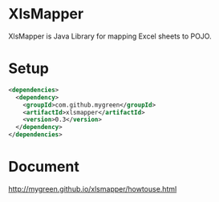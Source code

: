 
# XlsMapper

XlsMapper is Java Library for mapping Excel sheets to POJO.

# Setup

```xml
<dependencies>
  <dependency>
    <groupId>com.github.mygreen</groupId>
    <artifactId>xlsmapper</artifactId>
    <version>0.3</version>
  </dependency>
</dependencies>
```

# Document
http://mygreen.github.io/xlsmapper/howtouse.html

